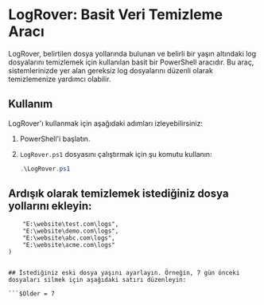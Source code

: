 # LogRover: Basit Veri Temizleme Aracı

LogRover, belirtilen dosya yollarında bulunan ve belirli bir yaşın altındaki log dosyalarını temizlemek için kullanılan basit bir PowerShell aracıdır. Bu araç, sistemlerinizde yer alan gereksiz log dosyalarını düzenli olarak temizlemenize yardımcı olabilir.

## Kullanım

LogRover'ı kullanmak için aşağıdaki adımları izleyebilirsiniz:

1. PowerShell'i başlatın.

2. `LogRover.ps1` dosyasını çalıştırmak için şu komutu kullanın:

   ```powershell
   .\LogRover.ps1


## Ardışık olarak temizlemek istediğiniz dosya yollarını ekleyin:

```$Paths = @(
    "E:\website\test.com\logs",
    "E:\website\demo.com\logs",
    "E:\website\abc.com\logs",
    "E:\website\acme.com\logs"
)


## İstediğiniz eski dosya yaşını ayarlayın. Örneğin, 7 gün önceki dosyaları silmek için aşağıdaki satırı düzenleyin:

```$Older = 7
